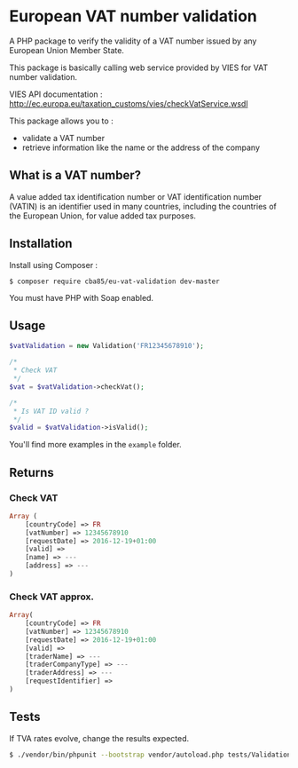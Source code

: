 # European VAT number validation

A PHP package to verify the validity of a VAT number issued by any European Union Member State.

This package is basically calling web service provided by VIES for VAT number validation.

VIES API documentation : http://ec.europa.eu/taxation_customs/vies/checkVatService.wsdl

This package allows you to :
- validate a VAT number
- retrieve information like the name or the address of the company

## What is a VAT number?

A value added tax identification number or VAT identification number (VATIN) is an identifier used in many countries, including the countries of the European Union, for value added tax purposes.

## Installation

Install using Composer :

```
$ composer require cba85/eu-vat-validation dev-master
```

You must have PHP with Soap enabled.

## Usage

```php
$vatValidation = new Validation('FR12345678910');

/*
 * Check VAT
 */
$vat = $vatValidation->checkVat();

/*
 * Is VAT ID valid ?
 */
$valid = $vatValidation->isValid();
```

You'll find more examples in the ``example`` folder.

## Returns

### Check VAT

```php
Array (
    [countryCode] => FR
    [vatNumber] => 12345678910
    [requestDate] => 2016-12-19+01:00
    [valid] =>
    [name] => ---
    [address] => ---
)
```

### Check VAT approx.

```php
Array(
	[countryCode] => FR
    [vatNumber] => 12345678910
    [requestDate] => 2016-12-19+01:00
    [valid] =>
    [traderName] => ---
    [traderCompanyType] => ---
    [traderAddress] => ---
    [requestIdentifier] =>
)
```

## Tests

If TVA rates evolve, change the results expected.

```bash
$ ./vendor/bin/phpunit --bootstrap vendor/autoload.php tests/ValidationTest
```
